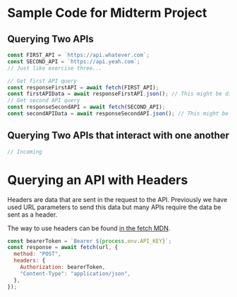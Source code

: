 # Sample Code for Midterm Project

## Querying Two APIs

```js
const FIRST_API = `https://api.whatever.com`;
const SECOND_API = `https://api.yeah.com`;
// Just like exercise three...

// Get first API query
const responseFirstAPI = await fetch(FIRST_API);
const firstAPIData = await responseFirstAPI.json(); // This might be different for each API
// Get second API query
const responseSecondAPI = await fetch(SECOND_API);
const secondAPIData = await responseSecondAPI.json(); // This might be different for each API
```

## Querying Two APIs that interact with one another

```js
// Incoming
```

# Querying an API with Headers

Headers are data that are sent in the request to the API.
Previously we have used URL parameters to send this data but many APIs require the data be sent as a header.

The way to use headers can be found [in the fetch MDN](https://developer.mozilla.org/en-US/docs/Web/API/Fetch_API).

```js
const bearerToken = `Bearer ${process.env.API_KEY}`;
const response = await fetch(url, {
  method: "POST",
  headers: {
    Authorization: bearerToken,
    "Content-Type": "application/json",
  },
});
```
